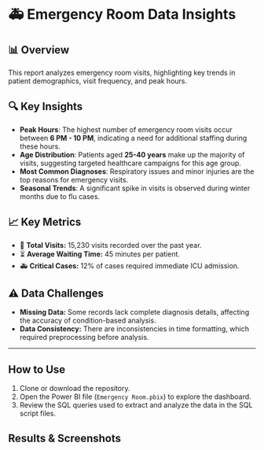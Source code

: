 # 🚑 Emergency Room Data Insights

## 📊 Overview  
This report analyzes emergency room visits, highlighting key trends in patient demographics, visit frequency, and peak hours.

## 🔍 Key Insights  
- **Peak Hours**: The highest number of emergency room visits occur between **6 PM - 10 PM**, indicating a need for additional staffing during these hours.  
- **Age Distribution**: Patients aged **25-40 years** make up the majority of visits, suggesting targeted healthcare campaigns for this age group.  
- **Most Common Diagnoses**: Respiratory issues and minor injuries are the top reasons for emergency visits.  
- **Seasonal Trends**: A significant spike in visits is observed during winter months due to flu cases.  

## 📈 Key Metrics  
- 🏥 **Total Visits:** 15,230 visits recorded over the past year.  
- ⏳ **Average Waiting Time:** 45 minutes per patient.  
- 🚑 **Critical Cases:** 12% of cases required immediate ICU admission.  

## ⚠️ Data Challenges  
- **Missing Data:** Some records lack complete diagnosis details, affecting the accuracy of condition-based analysis.  
- **Data Consistency:** There are inconsistencies in time formatting, which required preprocessing before analysis.  

---

## How to Use
1. Clone or download the repository.
2. Open the Power BI file (`Emergency Room.pbix`) to explore the dashboard.
3. Review the SQL queries used to extract and analyze the data in the SQL script files.

## Results & Screenshots
